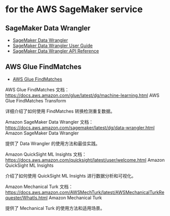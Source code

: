 # for the AWS SageMaker service
## SageMaker Data Wrangler 
- [SageMaker Data Wrangler](https://docs.aws.amazon.com/sagemaker/latest/dg/data-wrangler.html)
- [SageMaker Data Wrangler User Guide](https://docs.aws.amazon.com/sagemaker/latest/dg/data-wrangler-ug.html)
- [SageMaker Data Wrangler API Reference](https://docs.aws.amazon.com/sagemaker/latest/dg/data-wrangler-api.html)

## AWS Glue FindMatches
- [AWS Glue FindMatches](https://docs.aws.amazon.com/glue/latest/dg/findmatches.html) 

AWS Glue FindMatches 文档：https://docs.aws.amazon.com/glue/latest/dg/machine-learning.html
AWS Glue FindMatches Transform

详细介绍了如何使用 FindMatches 转换检测重复数据。

Amazon SageMaker Data Wrangler 文档：https://docs.aws.amazon.com/sagemaker/latest/dg/data-wrangler.html
Amazon SageMaker Data Wrangler

提供了 Data Wrangler 的使用方法和最佳实践。

Amazon QuickSight ML Insights 文档：https://docs.aws.amazon.com/quicksight/latest/user/welcome.html
Amazon QuickSight ML Insights

介绍了如何使用 QuickSight ML Insights 进行数据分析和可视化。

Amazon Mechanical Turk 文档：https://docs.aws.amazon.com/AWSMechTurk/latest/AWSMechanicalTurkRequester/WhatIs.html
Amazon Mechanical Turk

提供了 Mechanical Turk 的使用方法和适用场景。